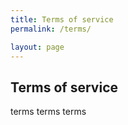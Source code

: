 ```yaml
---
title: Terms of service
permalink: /terms/

layout: page
---
```


## Terms of service
terms terms terms
